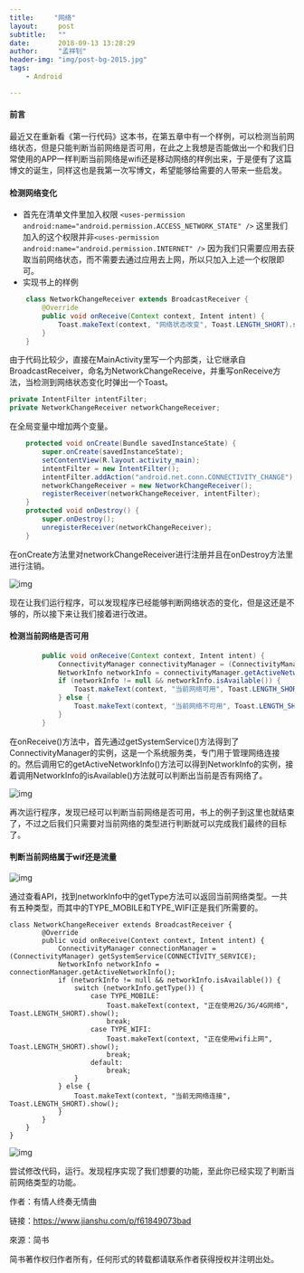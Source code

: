 ```yaml
---
title: 	   "网络"
layout:     post
subtitle:   ""
date:       2018-09-13 13:28:29
author:     "孟祥钊"
header-img: "img/post-bg-2015.jpg"
tags:
    - Android

---
```




#### 前言

最近又在重新看《第一行代码》这本书，在第五章中有一个样例，可以检测当前网络状态，但是只能判断当前网络是否可用，在此之上我想是否能做出一个和我们日常使用的APP一样判断当前网络是wifi还是移动网络的样例出来，于是便有了这篇博文的诞生，同样这也是我第一次写博文，希望能够给需要的人带来一些启发。

#### 检测网络变化

- 首先在清单文件里加入权限
   `<uses-permission android:name="android.permission.ACCESS_NETWORK_STATE" />`
   这里我们加入的这个权限并非`<uses-permission android:name="android.permission.INTERNET" />`
   因为我们只需要应用去获取当前网络状态，而不需要去通过应用去上网，所以只加入上述一个权限即可。
- 实现书上的样例

```java
    class NetworkChangeReceiver extends BroadcastReceiver {
        @Override
        public void onReceive(Context context, Intent intent) {
            Toast.makeText(context, "网络状态改变", Toast.LENGTH_SHORT).show();
        }
    }
```

由于代码比较少，直接在MainActivity里写一个内部类，让它继承自BroadcastReceiver，命名为NetworkChangeReceive，并重写onReceive方法，当检测到网络状态变化时弹出一个Toast。

```java
private IntentFilter intentFilter;
private NetworkChangeReceiver networkChangeReceiver;
```

在全局变量中增加两个变量。

```java
    protected void onCreate(Bundle savedInstanceState) {
        super.onCreate(savedInstanceState);
        setContentView(R.layout.activity_main);
        intentFilter = new IntentFilter();
        intentFilter.addAction("android.net.conn.CONNECTIVITY_CHANGE");
        networkChangeReceiver = new NetworkChangeReceiver();
        registerReceiver(networkChangeReceiver, intentFilter);
    }
    protected void onDestroy() {
        super.onDestroy();
        unregisterReceiver(networkChangeReceiver);
    }
```

在onCreate方法里对networkChangeReceiver进行注册并且在onDestroy方法里进行注销。



![img](https:////upload-images.jianshu.io/upload_images/6524321-6ad8dcd34818fdcc.gif?imageMogr2/auto-orient/strip%7CimageView2/2/w/216/format/webp)



现在让我们运行程序，可以发现程序已经能够判断网络状态的变化，但是这还是不够的，所以接下来让我们接着进行改进。

#### 检测当前网络是否可用

```java
        public void onReceive(Context context, Intent intent) {
            ConnectivityManager connectivityManager = (ConnectivityManager) getSystemService(Context.CONNECTIVITY_SERVICE);
            NetworkInfo networkInfo = connectivityManager.getActiveNetworkInfo();
            if (networkInfo != null && networkInfo.isAvailable()) {
                Toast.makeText(context, "当前网络可用", Toast.LENGTH_SHORT).show();
            } else {
                Toast.makeText(context, "当前网络不可用", Toast.LENGTH_SHORT).show();
            }
        }
```

在onReceive()方法中，首先通过getSystemService()方法得到了ConnectivityManager的实例，这是一个系统服务类，专门用于管理网络连接的。然后调用它的getActiveNetworkInfo()方法可以得到NetworkInfo的实例，接着调用NetworkInfo的isAvailable()方法就可以判断出当前是否有网络了。



![img](https:////upload-images.jianshu.io/upload_images/6524321-8ef54cf0243f91b1.gif?imageMogr2/auto-orient/strip%7CimageView2/2/w/216/format/webp)



再次运行程序，发现已经可以判断当前网络是否可用，书上的例子到这里也就结束了，不过之后我们只需要对当前网络的类型进行判断就可以完成我们最终的目标了。

#### 判断当前网络属于wif还是流量



![img](https:////upload-images.jianshu.io/upload_images/6524321-17c62cbbabc20618.png?imageMogr2/auto-orient/strip%7CimageView2/2/w/955/format/webp)



通过查看API，找到networkInfo中的getType方法可以返回当前网络类型。一共有五种类型，而其中的TYPE_MOBILE和TYPE_WIFI正是我们所需要的。

```
class NetworkChangeReceiver extends BroadcastReceiver {
        @Override
        public void onReceive(Context context, Intent intent) {
            ConnectivityManager connectionManager = (ConnectivityManager) getSystemService(CONNECTIVITY_SERVICE);
            NetworkInfo networkInfo = connectionManager.getActiveNetworkInfo();
            if (networkInfo != null && networkInfo.isAvailable()) {
                switch (networkInfo.getType()) {
                    case TYPE_MOBILE:
                        Toast.makeText(context, "正在使用2G/3G/4G网络", Toast.LENGTH_SHORT).show();
                        break;
                    case TYPE_WIFI:
                        Toast.makeText(context, "正在使用wifi上网", Toast.LENGTH_SHORT).show();
                        break;
                    default:
                        break;
                }
            } else {
                Toast.makeText(context, "当前无网络连接", Toast.LENGTH_SHORT).show();
            }
        }
    }
}
```



![img](https:////upload-images.jianshu.io/upload_images/6524321-5585ae3bab2d4740.gif?imageMogr2/auto-orient/strip%7CimageView2/2/w/216/format/webp)



尝试修改代码，运行。发现程序实现了我们想要的功能，至此你已经实现了判断当前网络类型的功能。

作者：有情人终奏无情曲

链接：https://www.jianshu.com/p/f61849073bad

來源：简书

简书著作权归作者所有，任何形式的转载都请联系作者获得授权并注明出处。